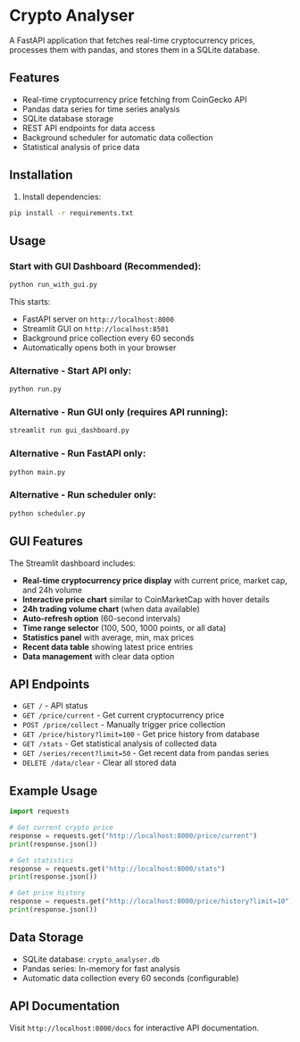 # Crypto Analyser

A FastAPI application that fetches real-time cryptocurrency prices, processes them with pandas, and stores them in a SQLite database.

## Features

- Real-time cryptocurrency price fetching from CoinGecko API
- Pandas data series for time series analysis
- SQLite database storage
- REST API endpoints for data access
- Background scheduler for automatic data collection
- Statistical analysis of price data

## Installation

1. Install dependencies:
```bash
pip install -r requirements.txt
```

## Usage

### Start with GUI Dashboard (Recommended):
```bash
python run_with_gui.py
```
This starts:
- FastAPI server on `http://localhost:8000`
- Streamlit GUI on `http://localhost:8501`
- Background price collection every 60 seconds
- Automatically opens both in your browser

### Alternative - Start API only:
```bash
python run.py
```

### Alternative - Run GUI only (requires API running):
```bash
streamlit run gui_dashboard.py
```

### Alternative - Run FastAPI only:
```bash
python main.py
```

### Alternative - Run scheduler only:
```bash
python scheduler.py
```

## GUI Features

The Streamlit dashboard includes:
- **Real-time cryptocurrency price display** with current price, market cap, and 24h volume
- **Interactive price chart** similar to CoinMarketCap with hover details
- **24h trading volume chart** (when data available)
- **Auto-refresh option** (60-second intervals)
- **Time range selector** (100, 500, 1000 points, or all data)
- **Statistics panel** with average, min, max prices
- **Recent data table** showing latest price entries
- **Data management** with clear data option

## API Endpoints

- `GET /` - API status
- `GET /price/current` - Get current cryptocurrency price
- `POST /price/collect` - Manually trigger price collection
- `GET /price/history?limit=100` - Get price history from database
- `GET /stats` - Get statistical analysis of collected data
- `GET /series/recent?limit=50` - Get recent data from pandas series
- `DELETE /data/clear` - Clear all stored data

## Example Usage

```python
import requests

# Get current crypto price
response = requests.get("http://localhost:8000/price/current")
print(response.json())

# Get statistics
response = requests.get("http://localhost:8000/stats")
print(response.json())

# Get price history
response = requests.get("http://localhost:8000/price/history?limit=10")
print(response.json())
```

## Data Storage

- SQLite database: `crypto_analyser.db`
- Pandas series: In-memory for fast analysis
- Automatic data collection every 60 seconds (configurable)

## API Documentation

Visit `http://localhost:8000/docs` for interactive API documentation.